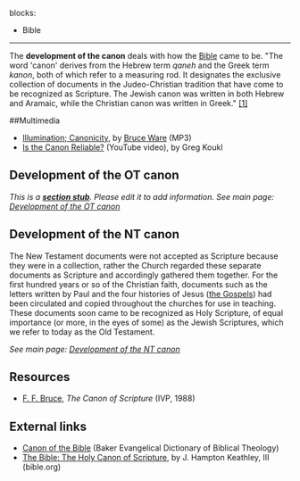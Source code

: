 blocks:
- Bible
---
The **development of the canon** deals with how the
[Bible](Bible "Bible") came to be. "The word 'canon' derives from
the Hebrew term *qaneh* and the Greek term *kanon*, both of which
refer to a measuring rod. It designates the exclusive collection of
documents in the Judeo-Christian tradition that have come to be
recognized as Scripture. The Jewish canon was written in both
Hebrew and Aramaic, while the Christian canon was written in
Greek."
[[1]](http://bible.crosswalk.com/Dictionaries/BakersEvangelicalDictionary/bed.cgi)

##Multimedia

-   [Illumination; Canonicity](http://biblicaltraining.org/audio/TH503/theology_1_10001.mp3),
    by [Bruce Ware](Bruce_Ware "Bruce Ware") (MP3)
-   [Is the Canon Reliable?](http://www.youtube.com/watch?v=pVNNQ976dnYIs)
    (YouTube video), by Greg Koukl

## Development of the OT canon

*This is a **[section stub](http://www.theopedia.com/Category:Theopedia_sectionstubs "Category:Theopedia sectionstubs")**. Please edit it to add information.*
*See main page: [Development of the OT canon](Development_of_the_OT_canon "Development of the OT canon")*
## Development of the NT canon

The New Testament documents were not accepted as Scripture because
they were in a collection, rather the Church regarded these
separate documents as Scripture and accordingly gathered them
together. For the first hundred years or so of the Christian faith,
documents such as the letters written by Paul and the four
histories of Jesus ([the Gospels](Four_Gospels "Four Gospels")) had
been circulated and copied throughout the churches for use in
teaching. These documents soon came to be recognized as Holy
Scripture, of equal importance (or more, in the eyes of some) as
the Jewish Scriptures, which we refer to today as the Old
Testament.

*See main page: [Development of the NT canon](Development_of_the_NT_canon "Development of the NT canon")*

## Resources

-   [F. F. Bruce](F._F._Bruce "F. F. Bruce"),
    *The Canon of Scripture* (IVP, 1988)

## External links

-   [Canon of the Bible](http://bible.crosswalk.com/Dictionaries/BakersEvangelicalDictionary/bed.cgi)
    (Baker Evangelical Dictionary of Biblical Theology)
-   [The Bible: The Holy Canon of Scripture](http://www.bible.org/page.asp?page_id=697),
    by J. Hampton Keathley, III (bible.org)